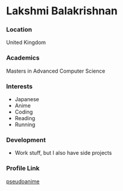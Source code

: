 # Lakshmi Balakrishnan

### Location

United Kingdom

### Academics

Masters in Advanced Computer Science

### Interests

- Japanese
- Anime
- Coding
- Reading
- Running

### Development

- Work stuff, but I also have side projects

### Profile Link

[pseudoanime](https://github.com/pseudoanime)
